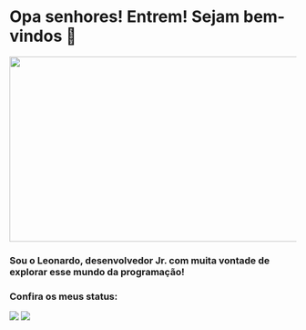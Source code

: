 # Opa senhores! Entrem! Sejam bem-vindos 👋
<img src="https://user-images.githubusercontent.com/66131097/125713782-2098ac8e-c461-400d-b6fe-8f2eda15a08c.gif" height="325" width="950"></img>
### Sou o Leonardo, desenvolvedor Jr. com muita vontade de explorar esse mundo da programação!
### Confira os meus status: 

  <img src="https://github-readme-stats.vercel.app/api?username=Leonardo020&count_private=true&hide_border=true&show_icons=true&include_all_commits=true&bg_color=000c&title_color=5e17eb&text_color=fff&icon_color=fff"> <img src="https://github-readme-stats.vercel.app/api/top-langs/?username=Leonardo020&layout=compact&count_private=true&hide_border=true&show_icons=true&include_all_commits=true&bg_color=000c&title_color=5e17eb&text_color=fff&icon_color=fff">

<!--
**Leonardo020/Leonardo020** is a ✨ _special_ ✨ repository because its `README.md` (this file) appears on your GitHub profile.

Here are some ideas to get you started:

- 🔭 I’m currently working on ...
- 🌱 I’m currently learning ...
- 👯 I’m looking to collaborate on ...
- 🤔 I’m looking for help with ...
- 💬 Ask me about ...
- 📫 How to reach me: ...
- 😄 Pronouns: ...
- ⚡ Fun fact: ...
-->
